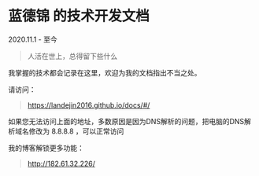 # 蓝德锦 的技术开发文档

2020.11.1 - 至今

> 人活在世上，总得留下些什么

我掌握的技术都会记录在这里，欢迎为我的文档指出不当之处。

请访问： 
> https://landejin2016.github.io/docs/#/

如果您无法访问上面的地址，多数原因是因为DNS解析的问题，把电脑的DNS解析域名修改为 8.8.8.8 ，可以正常访问

我的博客解锁更多功能：

> http://182.61.32.226/
